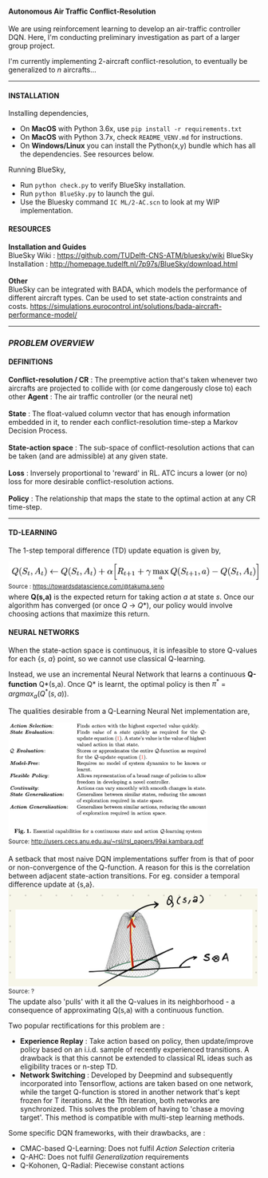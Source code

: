 #### Autonomous Air Traffic Conflict-Resolution

We are using reinforcement learning to develop an air-traffic controller DQN. Here, I'm conducting preliminary investigation as part of a larger group project.
<br>

I'm currently implementing 2-aircraft conflict-resolution, to eventually be generalized to *n* aircrafts...


***

#### INSTALLATION
Installing dependencies,
- On **MacOS** with Python 3.6x, use `pip install -r requirements.txt`
- On **MacOS** with Python 3.7x, check `README_VENV.md` for instructions.
- On **Windows/Linux** you can install the Python(x,y) bundle which has all the dependencies. See resources below.

Running BlueSky,
- Run `python check.py` to verify BlueSky installation.
- Run `python BlueSky.py` to launch the gui.
- Use the Bluesky command `IC ML/2-AC.scn` to look at my WIP implementation.

#### RESOURCES
**Installation and Guides** <br>
BlueSky Wiki : https://github.com/TUDelft-CNS-ATM/bluesky/wiki
BlueSky Installation : http://homepage.tudelft.nl/7p97s/BlueSky/download.html
<br><br>
**Other**<br>
BlueSky can be integrated with BADA, which models the performance of different aircraft types. Can be used to set state-action constraints and costs.
https://simulations.eurocontrol.int/solutions/bada-aircraft-performance-model/
 
---

### *PROBLEM OVERVIEW*
#### DEFINITIONS <br>
**Conflict-resolution / CR** : The preemptive action that's taken whenever two aircrafts are projected to collide with (or come dangerously close to) each other
**Agent** : The air traffic controller (or the neural net)<br><br>
**State** : The float-valued column vector that has enough information embedded in it, to render each conflict-resolution time-step a Markov Decision Process. <br><br>
**State-action space** : The sub-space of conflict-resolution actions that can be taken (and are admissible) at any given state.<br><br>
**Loss** : Inversely proportional to 'reward' in RL. ATC incurs a lower (or no) loss for more desirable conflict-resolution actions.<br><br>
**Policy** : The relationship that maps the state to the optimal action at any CR time-step.

***

#### TD-LEARNING
The 1-step temporal difference (TD) update equation is given by,

<img src="images/qlearning_TD.png" alt="drawing" width="600"/> <br>
<sup>Source : https://towardsdatascience.com/@takuma.seno </sup><br>
where **Q(s,a)** is the expected return for taking action *a* at state *s*.
Once our algorithm has converged (or once *Q* $\rightarrow$ *Q**), our policy would involve choosing actions that maximize this return.
#### NEURAL NETWORKS

When the state-action space is continuous, it is infeasible to store Q-values for each {*s*, *a*} point, so we cannot use classical Q-learning.

Instead, we use an incremental Neural Network that learns a continuous **Q-function** Q*(s,a). Once Q* is learnt, the optimal policy is then $\pi^*$ = *argmax*$_a$($Q^*(s,a)$).

The qualities desirable from a Q-Learning Neural Net implementation are,

<img src="images/QL_essentials.png" alt="drawing" width="400"/> <br>
<sup> Source: http://users.cecs.anu.edu.au/~rsl/rsl_papers/99ai.kambara.pdf </sup>


A setback that most naive DQN implementations suffer from is that of poor or non-convergence
of the Q-function.
A reason for this is the correlation between adjacent state-action transitions. For eg. consider a temporal difference update at {s,a}. 
<br>
<img src="images/iid_stateaction.png" alt="drawing" width="500"/> <br>
<sup> Source: ? </sup>
<br>
The update also 'pulls' with it all the Q-values in its neighborhood - a consequence of approximating Q(s,a) with a continuous function.

Two popular rectifications for this problem are :

- **Experience Replay** : Take action based on policy, then update/improve policy based on an i.i.d. sample of 
recently experienced transitions. A drawback is that this cannot be extended to classical RL ideas such as eligibility traces or n-step TD.
- **Network Switching** : Developed by Deepmind and subsequently incorporated into Tensorflow, actions are taken based on one network,
while the target Q-function is stored in another network that's kept frozen for T iterations. At the Tth iteration, both networks are synchronized.
This solves the problem of having to 'chase a moving target'. This method is compatible with multi-step learning methods.

Some specific DQN frameworks, with their drawbacks, are :
- CMAC-based Q-Learning: Does not fulfil *Action Selection* criteria
- Q-AHC: Does not fulfil *Generalization* requirements
- Q-Kohonen, Q-Radial: Piecewise constant actions


